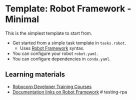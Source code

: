 # Template: Robot Framework - Minimal

This is the simplest template to start from.

- Get started from a simple task template in `tasks.robot`.
  - Uses [Robot Framework](https://robocorp.com/docs-robot-framework/languages-and-frameworks/robot-framework/basics) syntax.
- You can configure your robot `robot.yaml`.
- You can configure dependencies in `conda.yaml`.

## Learning materials

- [Robocorp Developer Training Courses](https://robocorp.com/docs/courses)
- [Documentation links on Robot Framework](https://robocorp.com/docs/languages-and-frameworks/robot-framework)
#   t e s t i n g - r p a  
 